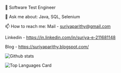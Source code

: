 🔭 Software Test Engineer

💬 Ask me about: Java, SQL, Selenium

📫 How to reach me: Mail - suriyaparithy@gmail.com

Linkedin - https://in.linkedin.com/in/suriya-e-211681148

Blog - https://suriyaparithy.blogspot.com/


![Github stats](https://github-readme-stats.vercel.app/api?username=parithysuriya&theme=highcontrast&show_icons=true&count_private=true)


![Top Languages Card](https://github-readme-stats.vercel.app/api/top-langs/?username=parithysuriya&layout=compact)
